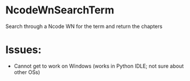 # NcodeWnSearchTerm
Search through a Ncode WN for the term and return the chapters

# Issues:
- Cannot get to work on Windows (works in Python IDLE; not sure about other OSs)

